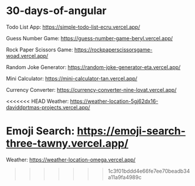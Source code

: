 # 30-days-of-angular

Todo List App: https://simple-todo-list-ecru.vercel.app/

Guess Number Game: https://guess-number-game-beryl.vercel.app/

Rock Paper Scissors Game: https://rockpaperscissorsgame-woad.vercel.app/

Random Joke Generator: https://random-joke-generator-eta.vercel.app/

Mini Calculator: https://mini-calculator-tan.vercel.app/

Currency Converter: https://currency-converter-nine-lovat.vercel.app/

<<<<<<< HEAD
Weather: https://weather-location-5gj62dx16-daviddprtmas-projects.vercel.app/

Emoji Search: https://emoji-search-three-tawny.vercel.app/
=======
Weather: https://weather-location-omega.vercel.app/
>>>>>>> 1c3f01bddd4e66fe7ee70beadb34a11a9fa4989c
